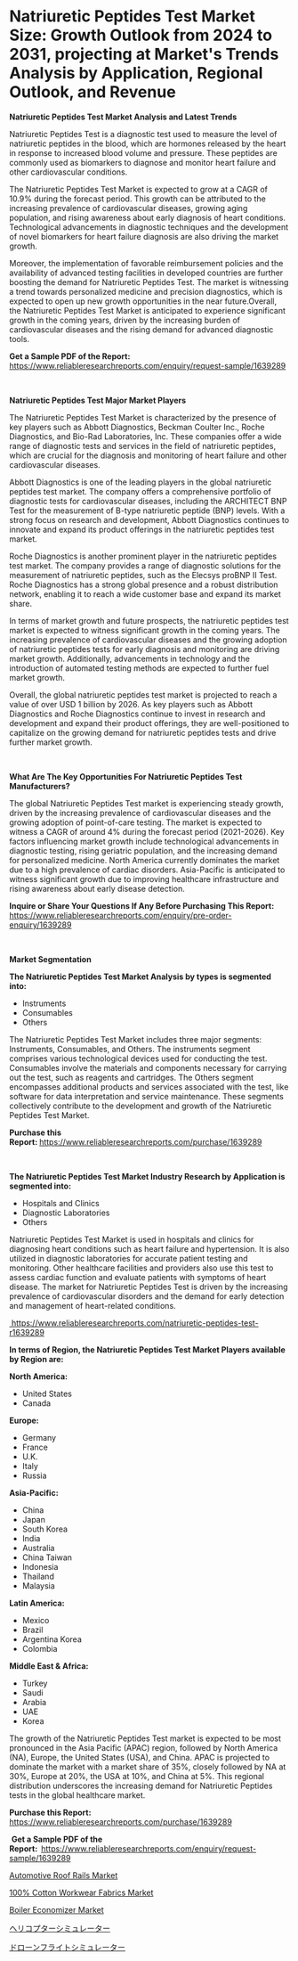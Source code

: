 <p><h1>Natriuretic Peptides Test Market Size: Growth Outlook from 2024 to 2031, projecting at Market's Trends Analysis by Application, Regional Outlook, and Revenue</h1></p><p><strong>Natriuretic Peptides Test Market Analysis and Latest Trends</strong></p>
<p><p>Natriuretic Peptides Test is a diagnostic test used to measure the level of natriuretic peptides in the blood, which are hormones released by the heart in response to increased blood volume and pressure. These peptides are commonly used as biomarkers to diagnose and monitor heart failure and other cardiovascular conditions.</p><p>The Natriuretic Peptides Test Market is expected to grow at a CAGR of 10.9% during the forecast period. This growth can be attributed to the increasing prevalence of cardiovascular diseases, growing aging population, and rising awareness about early diagnosis of heart conditions. Technological advancements in diagnostic techniques and the development of novel biomarkers for heart failure diagnosis are also driving the market growth.</p><p>Moreover, the implementation of favorable reimbursement policies and the availability of advanced testing facilities in developed countries are further boosting the demand for Natriuretic Peptides Test. The market is witnessing a trend towards personalized medicine and precision diagnostics, which is expected to open up new growth opportunities in the near future.Overall, the Natriuretic Peptides Test Market is anticipated to experience significant growth in the coming years, driven by the increasing burden of cardiovascular diseases and the rising demand for advanced diagnostic tools.</p></p>
<p><strong>Get a Sample PDF of the Report:&nbsp;</strong> <a href="https://www.reliableresearchreports.com/enquiry/request-sample/1639289">https://www.reliableresearchreports.com/enquiry/request-sample/1639289</a></p>
<p>&nbsp;</p>
<p><strong>Natriuretic Peptides Test Major Market Players</strong></p>
<p><p>The Natriuretic Peptides Test Market is characterized by the presence of key players such as Abbott Diagnostics, Beckman Coulter Inc., Roche Diagnostics, and Bio-Rad Laboratories, Inc. These companies offer a wide range of diagnostic tests and services in the field of natriuretic peptides, which are crucial for the diagnosis and monitoring of heart failure and other cardiovascular diseases.</p><p>Abbott Diagnostics is one of the leading players in the global natriuretic peptides test market. The company offers a comprehensive portfolio of diagnostic tests for cardiovascular diseases, including the ARCHITECT BNP Test for the measurement of B-type natriuretic peptide (BNP) levels. With a strong focus on research and development, Abbott Diagnostics continues to innovate and expand its product offerings in the natriuretic peptides test market.</p><p>Roche Diagnostics is another prominent player in the natriuretic peptides test market. The company provides a range of diagnostic solutions for the measurement of natriuretic peptides, such as the Elecsys proBNP II Test. Roche Diagnostics has a strong global presence and a robust distribution network, enabling it to reach a wide customer base and expand its market share.</p><p>In terms of market growth and future prospects, the natriuretic peptides test market is expected to witness significant growth in the coming years. The increasing prevalence of cardiovascular diseases and the growing adoption of natriuretic peptides tests for early diagnosis and monitoring are driving market growth. Additionally, advancements in technology and the introduction of automated testing methods are expected to further fuel market growth.</p><p>Overall, the global natriuretic peptides test market is projected to reach a value of over USD 1 billion by 2026. As key players such as Abbott Diagnostics and Roche Diagnostics continue to invest in research and development and expand their product offerings, they are well-positioned to capitalize on the growing demand for natriuretic peptides tests and drive further market growth.</p></p>
<p>&nbsp;</p>
<p><strong>What Are The Key Opportunities For Natriuretic Peptides Test Manufacturers?</strong></p>
<p><p>The global Natriuretic Peptides Test market is experiencing steady growth, driven by the increasing prevalence of cardiovascular diseases and the growing adoption of point-of-care testing. The market is expected to witness a CAGR of around 4% during the forecast period (2021-2026). Key factors influencing market growth include technological advancements in diagnostic testing, rising geriatric population, and the increasing demand for personalized medicine. North America currently dominates the market due to a high prevalence of cardiac disorders. Asia-Pacific is anticipated to witness significant growth due to improving healthcare infrastructure and rising awareness about early disease detection.</p></p>
<p><strong>Inquire or Share Your Questions If Any Before Purchasing This Report:</strong> <a href="https://www.reliableresearchreports.com/enquiry/pre-order-enquiry/1639289">https://www.reliableresearchreports.com/enquiry/pre-order-enquiry/1639289</a></p>
<p>&nbsp;</p>
<p><strong>Market Segmentation</strong></p>
<p><strong>The Natriuretic Peptides Test Market Analysis by types is segmented into:</strong></p>
<p><ul><li>Instruments</li><li>Consumables</li><li>Others</li></ul></p>
<p><p>The Natriuretic Peptides Test Market includes three major segments: Instruments, Consumables, and Others. The instruments segment comprises various technological devices used for conducting the test. Consumables involve the materials and components necessary for carrying out the test, such as reagents and cartridges. The Others segment encompasses additional products and services associated with the test, like software for data interpretation and service maintenance. These segments collectively contribute to the development and growth of the Natriuretic Peptides Test Market.</p></p>
<p><strong>Purchase this Report:&nbsp;</strong><a href="https://www.reliableresearchreports.com/purchase/1639289">https://www.reliableresearchreports.com/purchase/1639289</a></p>
<p>&nbsp;</p>
<p><strong>The Natriuretic Peptides Test Market Industry Research by Application is segmented into:</strong></p>
<p><ul><li>Hospitals and Clinics</li><li>Diagnostic Laboratories</li><li>Others</li></ul></p>
<p><p>Natriuretic Peptides Test Market is used in hospitals and clinics for diagnosing heart conditions such as heart failure and hypertension. It is also utilized in diagnostic laboratories for accurate patient testing and monitoring. Other healthcare facilities and providers also use this test to assess cardiac function and evaluate patients with symptoms of heart disease. The market for Natriuretic Peptides Test is driven by the increasing prevalence of cardiovascular disorders and the demand for early detection and management of heart-related conditions.</p></p>
<p><a href="https://www.reliableresearchreports.com/natriuretic-peptides-test-r1639289">&nbsp;https://www.reliableresearchreports.com/natriuretic-peptides-test-r1639289</a></p>
<p><strong>In terms of Region, the Natriuretic Peptides Test Market Players available by Region are:</strong></p>
<p>
    <p> <strong> North America: </strong>
        <ul>
            <li>United States</li>
            <li>Canada</li>
        </ul>
        </p> 
    <p> <strong> Europe: </strong>
        <ul>
            <li>Germany</li>
            <li>France</li>
            <li>U.K.</li>
            <li>Italy</li>
            <li>Russia</li>
        </ul>
        </p> 
    <p> <strong> Asia-Pacific: </strong>
        <ul>
            <li>China</li>
            <li>Japan</li>
            <li>South Korea</li>
            <li>India</li>
            <li>Australia</li>
            <li>China Taiwan</li>
            <li>Indonesia</li>
            <li>Thailand</li>
            <li>Malaysia</li>
        </ul>
        </p> 
    <p> <strong> Latin America: </strong>
        <ul>
            <li>Mexico</li>
            <li>Brazil</li>
            <li>Argentina Korea</li>
            <li>Colombia</li>
        </ul>
        </p> 
    <p> <strong> Middle East & Africa: </strong>
        <ul>
            <li>Turkey</li>
            <li>Saudi</li>
            <li>Arabia</li>
            <li>UAE</li>
            <li>Korea</li>
        </ul>
    </p>
    </p>
<p><p>The growth of the Natriuretic Peptides Test market is expected to be most pronounced in the Asia Pacific (APAC) region, followed by North America (NA), Europe, the United States (USA), and China. APAC is projected to dominate the market with a market share of 35%, closely followed by NA at 30%, Europe at 20%, the USA at 10%, and China at 5%. This regional distribution underscores the increasing demand for Natriuretic Peptides tests in the global healthcare market.</p></p>
<p><strong>Purchase this Report: </strong><a href="https://www.reliableresearchreports.com/purchase/1639289">https://www.reliableresearchreports.com/purchase/1639289</a></p>
<p>&nbsp;<strong>Get a Sample PDF of the Report:&nbsp;&nbsp;</strong><a href="https://www.reliableresearchreports.com/enquiry/request-sample/1639289">https://www.reliableresearchreports.com/enquiry/request-sample/1639289</a></p>
<p><strong></strong></p>
<p><p><a href="https://www.linkedin.com/pulse/automotive-roof-rails-market-share-new-trends-analysis-its-type-jhklc?trackingId=60YuU4S9iCRwHSe7TQl%2FJg%3D%3D">Automotive Roof Rails Market</a></p><p><a href="https://www.linkedin.com/pulse/navigating-global-100-cotton-workwear-fabrics-market-landscape-tz4tc?trackingId=CQPtKVnIJR5SyPjV%2FiUx6Q%3D%3D">100% Cotton Workwear Fabrics Market</a></p><p><a href="https://github.com/mateobossinovero/Market-Research-Report-List-1/blob/main/boiler-economizer-market.md">Boiler Economizer Market</a></p><p><a href="https://github.com/AdellaPrice2023/Market-Research-Report-List-2/blob/main/9022841165848.md">ヘリコプターシミュレーター</a></p><p><a href="https://github.com/AbigaleHuel/Market-Research-Report-List-1/blob/main/6798348165849.md">ドローンフライトシミュレーター</a></p></p>
